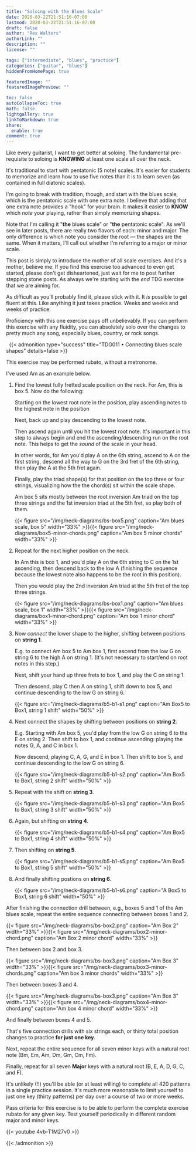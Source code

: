 ```yaml
---
title: "Soloing with the Blues Scale"
date: 2020-03-22T21:51:16-07:00
lastmod: 2020-03-22T21:51:16-07:00
draft: false
author: "Rex Walters"
authorLink: ""
description: ""
license: ""

tags: ["intermediate", "blues", "practice"]
categories: ["guitar", "blues"]
hiddenFromHomePage: true

featuredImage: ""
featuredImagePreview: ""

toc: false
autoCollapseToc: true
math: false
lightgallery: true
linkToMarkdown: true
share:
  enable: true
comment: true
---
```


Like every guitarist, I want to get better at soloing. The fundamental pre-requisite to soloing is **KNOWING** at least one scale all over the neck.
<!--more-->

It's traditional to start with pentatonic (5 note) scales. It's easier for students to memorize and learn how to use five notes than it is to learn seven (as contained in full diatonic scales).

I'm going to break with tradition, though, and start with the blues scale, which is the pentatonic scale with one extra note. I believe that adding that one extra note provides a "hook" for your brain. It makes it easier to **KNOW** which *note* your playing, rather than simply memorizing shapes.

Note that I'm calling it "**the** blues scale" or "**the** pentatonic scale". As we'll see in later posts, there are really two flavors of each: minor and major. The only difference is which note you consider the root &mdash; the shapes are the same. When it matters, I'll call out whether I'm referring to a major or minor scale.

This post is simply to introduce the mother of all scale exercises. And it's a mother, believe me. If you find this exercise too advanced to even get started, please don't get disheartened, just wait for me to post further stepping stone posts. As always we're starting with the *end* TDG exercise that we are aiming for.

As difficult as you'll probably find it, please stick with it. It *is* possible to get fluent at this. Like anything it just takes practice. Weeks and weeks and weeks of practice.

Proficiency with this one exercise pays off unbelievably. If you can perform this exercise with any fluidity, you can absolutely solo over the changes to pretty much any song, especially blues, country, or rock songs.

<a name="TDG011">&nbsp;</a>
{{< admonition type="success" title="TDG011 • Connecting blues scale shapes"   details=false >}}

This exercise may be performed rubato, without a metronome.

I've used Am as an example below.

1. Find the lowest fully fretted scale position on the neck. For Am, this is box 5. Now do the following:

    Starting on the lowest root note in the position, play ascending notes to the highest note in the position

    Next, back up and play descending to the lowest note.

    Then ascend again until you hit the lowest root note. It's important in this step to always begin and end the ascending/descending run on the root note. This helps to get the *sound* of the scale in your head.

    In other words, for Am you'd play A on the 6th string, ascend to A on the first string, descend all the way to G on the 3rd fret of the 6th string, then play the A at the 5th fret again.

    Finally, play the triad shape(s) for that position on the top three or four strings, visualizing how the the chord(s) sit within the scale shape.

    Am box 5 sits mostly between the root inversion Am triad on the top three strings and the 1st inversion triad at the 5th fret, so play both of them.

    {{< figure src="/img/neck-diagrams/bs-box5.png" caption="Am blues scale, box 5" width="33%" >}}{{< figure src="/img/neck-diagrams/box5-minor-chords.png" caption="Am box 5 minor chords" width="33%" >}}

2. Repeat for the next higher position on the neck.

    In Am this is box 1, and you'd play A on the 6th string to C on the 1st ascending, then descend back to the low A (finishing the sequence because the lowest note also happens to be the root in this position).

    Then you would play the 2nd inversion Am triad at the 5th fret of the top three strings.

    {{< figure src="/img/neck-diagrams/bs-box1.png" caption="Am blues scale, box 1" width="33%" >}}{{< figure src="/img/neck-diagrams/box1-minor-chord.png" caption="Am box 1 minor chord" width="33%" >}}

3. Now *connect* the lower shape to the higher, shifting between positions on **string 1**.

    E.g. to connect Am box 5 to Am box 1, first ascend from the low G on string 6 to the high A on string 1. (It's not necessary to start/end on root notes in this step.)

    Next, shift your hand up three frets to box 1, and play the C on string 1.

    Then descend, play C then A on string 1, shift down to box 5, and continue descending to the low G on string 6.

    {{< figure src="/img/neck-diagrams/b5-b1-s1.png" caption="Am Box5 to Box1, string 1 shift" width="50%" >}}

4. Next connect the shapes by shifting between positions on **string 2**.

    E.g. Starting with Am box 5, you'd play from the low G on string 6 to the E on string 2. Then shift to box 1, and continue ascending: playing the notes G, A, and C in box 1.

    Now descend, playing C, A, G, and E in box 1. Then shift to box 5, and continue descending to the low G on string 6.

    {{< figure src="/img/neck-diagrams/b5-b1-s2.png" caption="Am Box5 to Box1, string 2 shift" width="50%" >}}

5. Repeat with the shift on **string 3**.

    {{< figure src="/img/neck-diagrams/b5-b1-s3.png" caption="Am Box5 to Box1, string 3 shift" width="50%" >}}

6. Again, but shifting on **string 4**.

    {{< figure src="/img/neck-diagrams/b5-b1-s4.png" caption="Am Box5 to Box1, string 4 shift" width="50%" >}}

7. Then shifting on **string 5**.

    {{< figure src="/img/neck-diagrams/b5-b1-s5.png" caption="Am Box5 to Box1, string 5 shift" width="50%" >}}

8. And finally shifting postions on **string 6**.

    {{< figure src="/img/neck-diagrams/b5-b1-s6.png" caption="A Box5 to Box1, string 6 shift" width="50%" >}}

After finishing the connection drill between, e.g., boxes 5 and 1 of the Am blues scale, repeat the entire sequence connecting between boxes 1 and 2.

{{< figure src="/img/neck-diagrams/bs-box2.png" caption="Am Box 2" width="33%" >}}{{< figure src="/img/neck-diagrams/box2-minor-chord.png" caption="Am Box 2 minor chord" width="33%" >}}

Then between box 2 and box 3.

{{< figure src="/img/neck-diagrams/bs-box3.png" caption="Am Box 3" width="33%" >}}{{< figure src="/img/neck-diagrams/box3-minor-chords.png" caption="Am box 3 minor chords" width="33%" >}}

Then between boxes 3 and 4.

{{< figure src="/img/neck-diagrams/bs-box3.png" caption="Am Box 3" width="33%" >}}{{< figure src="/img/neck-diagrams/box4-minor-chord.png" caption="Am box 4 minor chord" width="33%" >}}

And finally between boxes 4 and 5.

That's five connection drills with six strings each, or thirty total position changes to practice **for just one key**.

Next, repeat the entire sequence for all seven minor keys with a natural root note (Bm, Em, Am, Dm, Gm, Cm, Fm).

Finally, repeat for all seven **Major** keys with a natural root (B, E, A, D, G, C, and F).

It's unlikely (!!) you'll be able (or at least willing) to complete all 420 patterns in a single practice session. It's much more reasonable to limit yourself to just one key (thirty patterns) per day over a course of two or more weeks.

Pass criteria for this exercise is to be able to perform the complete exercise rubato for any given key. Test yourself periodically in different random major and minor keys.

{{< youtube 4vb-T1M27v0  >}}

{{< /admonition >}}
